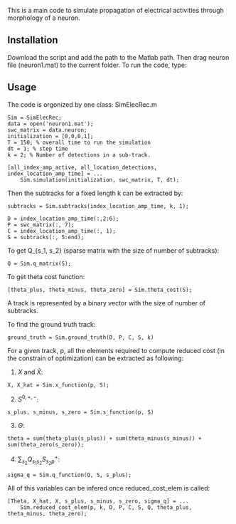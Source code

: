 This is a main code to simulate propagation of electrical activities through morphology of a neuron. 

## Installation
Download the script and add the path to the Matlab path. Then drag neuron file (neuron1.mat) to the current folder. To run the code, type:

## Usage
The code is orgonized by one class: SimElecRec.m
```
Sim = SimElecRec;
data = open('neuron1.mat');
swc_matrix = data.neuron;
initialization = [0,0,0,1];
T = 150; % overall time to run the simulation
dt = 1; % step time 
k = 2; % Number of detections in a sub-track.

[all_index_amp_active, all_location_detections, index_location_amp_time] = ...
    Sim.simulation(initialization, swc_matrix, T, dt);
```
Then the subtracks for a fixed length k can be extracted by:

```
subtracks = Sim.subtracks(index_location_amp_time, k, 1);

D = index_location_amp_time(:,2:6);
P = swc_matrix(:, 7);
C = index_location_amp_time(:, 1);
S = subtracks(:, 5:end);
```

To get Q_{s_1, s_2} (sparse matrix with the size of number of subtracks):
```
Q = Sim.q_matrix(S);
```
To get theta cost function:
```
[theta_plus, theta_minus, theta_zero] = Sim.theta_cost(S);
```
A track is represented by a binary vector with the size of number of subtracks.  

To find the ground truth track:
```
ground_truth = Sim.ground_truth(D, P, C, S, k)
```
For a given track, p, all the elements required to compute reduced cost (in the constrain of optimization) can be extracted as following:

1) $X$ and $\hat{X}$:
```
X, X_hat = Sim.x_function(p, S);
```
2) $S^{0,+,-}$:
```
s_plus, s_minus, s_zero = Sim.s_function(p, S)
```
3) $\Theta$:
```
theta = sum(theta_plus(s_plus)) + sum(theta_minus(s_minus)) + sum(theta_zero(s_zero));
```
4) $\sum_{s_2}Q_{s_1s_2}S^+_{s_2p}$:
```
sigma_q = Sim.q_function(Q, S, s_plus);
```

All of this variables can be infered once reduced_cost_elem is called:
```
[Theta, X_hat, X, s_plus, s_minus, s_zero, sigma_q] = ...
    Sim.reduced_cost_elem(p, k, D, P, C, S, Q, theta_plus, theta_minus, theta_zero);
```
